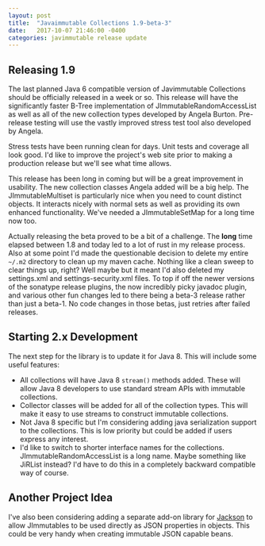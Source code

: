 ```yaml
---
layout: post
title:  "Javaimmutable Collections 1.9-beta-3"
date:   2017-10-07 21:46:00 -0400
categories: javimmutable release update
---
```

## Releasing 1.9

The last planned Java 6 compatible version of Javimmutable Collections should be officially released in a week or so.  This release will have the significantly faster B-Tree implementation of JImmutableRandomAccessList as well as all of the new collection types developed by Angela Burton.  Pre-release testing will use the vastly improved stress test tool also developed by Angela.

Stress tests have been running clean for days.  Unit tests and coverage all look good.  I'd like to improve the project's web site  prior to making a production release but we'll see what time allows.

This release has been long in coming but will be a great improvement in usability.  The new collection classes Angela added will be a big help.  The JImmutableMultiset is particularly nice when you need to count distinct objects.  It interacts nicely with normal sets as well as providing its own enhanced functionality.  We've needed a JImmutableSetMap for a long time now too.

Actually releasing the beta proved to be a bit of a challenge.  The **long** time elapsed between 1.8 and today led to a lot of rust in my release process.  Also at some point I'd made the questionable decision to delete my entire `~/.m2` directory to clean up my maven cache.  Nothing like a clean sweep to clear things up, right?  Well maybe but it meant I'd also deleted my settings.xml and settings-security.xml files.  To top if off the newer versions of the sonatype release plugins, the now incredibly picky javadoc plugin, and various other fun changes led to there being a beta-3 release rather than just a beta-1.  No code changes in those betas, just retries after failed releases.


## Starting 2.x Development

The next step for the library is to update it for Java 8.  This will include some useful features:

- All collections will have Java 8 `stream()` methods added.  These will allow Java 8 developers to use standard stream APIs with immutable collections.
- Collector classes will be added for all of the collection types.  This will make it easy to use streams to construct immutable collections.
- Not Java 8 specific but I'm considering adding java serialization support to the collections.  This is low priority but could be added if users express any interest.
- I'd like to switch to shorter interface names for the collections.  JImmutableRandomAccessList is a long name.  Maybe something like JiRList instead?  I'd have to do this in a completely backward compatible way of course.

## Another Project Idea

I've also been considering adding a separate add-on library for [Jackson](https://github.com/FasterXML/jackson) to allow JImmutables to be used directly as JSON properties in objects.  This could be very handy when creating immutable JSON capable beans.
